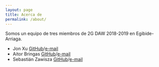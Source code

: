 ```yaml
---
layout: page
title: Acerca de
permalink: /about/
---
```


Somos un equipo de tres miembros de 2G DAW 2018-2019 en Egibide-Arriaga.    
* Jon Xu [GitHub](https://github.com/mygoldxp)/[e-mail](v622277733@gmail.com)   
* Aitor Bringas [GitHub](https://github.com/aitorbm)/[e-mail](aitorbingas@gmail.com)   
* Sebastián Zawisza [GitHub](https://github.com/anszau)/[e-mail](sebastian.zawisza@gmail.com)   

